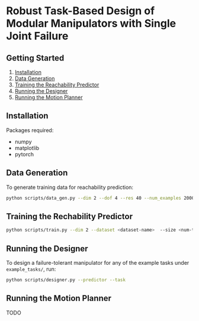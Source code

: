 # Robust Task-Based Design of Modular Manipulators with Single Joint Failure

## Getting Started

1. [Installation](#installation)
2. [Data Generation](#data-generation)
3. [Training the Reachability Predictor](#training-the-reachability-predictor)
4. [Running the Designer](#running-the-designer)
5. [Running the Motion Planner](#running-the-motion-planner)

## Installation

Packages required:
- numpy
- matplotlib
- pytorch

## Data Generation

To generate training data for reachability prediction:

```bash
python scripts/data_gen.py --dim 2 --dof 4 --res 40 --num_examples 2000 # currently only suports dof = 4 or 5
```

## Training the Rechability Predictor
```bash
python scripts/train.py --dim 2 --dataset <dataset-name>  --size <num-training-instance>
```

## Running the Designer
To design a failure-tolerant manipulator for any of the example tasks under `example_tasks/`, run:
```bash
python scripts/designer.py --predictor --task  
```

## Running the Motion Planner

TODO